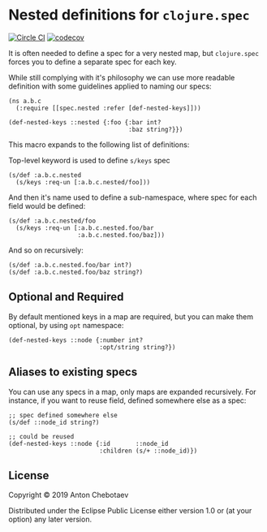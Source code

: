 # Nested definitions for `clojure.spec`

[![Circle CI](https://circleci.com/gh/Otann/spec.nested.svg?style=shield&no-cache=0)](https://circleci.com/gh/Otann/spec.nested)
[![codecov](https://codecov.io/gh/Otann/spec.nested/branch/master/graph/badge.svg)](https://codecov.io/gh/Otann/spec.nested)


It is often needed to define a spec for a very nested map,
but `clojure.spec` forces you to define a separate spec for each key.

While still complying with it's philosophy we can use more readable definition
with some guidelines applied to naming our specs:

```
(ns a.b.c
  (:require [[spec.nested :refer [def-nested-keys]]))

(def-nested-keys ::nested {:foo {:bar int?
                                 :baz string?}})

```

This macro expands to the following list of definitions:

Top-level keyword is used to define `s/keys` spec

```
(s/def :a.b.c.nested
  (s/keys :req-un [:a.b.c.nested/foo]))
```

And then it's name used to define a sub-namespace, where spec for each field would be defined:

```
(s/def :a.b.c.nested/foo
  (s/keys :req-un [:a.b.c.nested.foo/bar
                   :a.b.c.nested.foo/baz]))
```

And so on recursively:

```
(s/def :a.b.c.nested.foo/bar int?)
(s/def :a.b.c.nested.foo/baz string?)
```

## Optional and Required

By default mentioned keys in a map are required, but you can make them optional, by using `opt` namespace:

```
(def-nested-keys ::node {:number int?
                         :opt/string string?})
```

## Aliases to existing specs

You can use any specs in a map, only maps are expanded recursively.
For instance, if you want to reuse field, defined somewhere else as a spec:

```
;; spec defined somewhere else
(s/def ::node_id string?)

;; could be reused
(def-nested-keys ::node {:id       ::node_id
                         :children (s/+ ::node_id)})
```

## License

Copyright © 2019 Anton Chebotaev

Distributed under the Eclipse Public License either version 1.0 or (at
your option) any later version.
